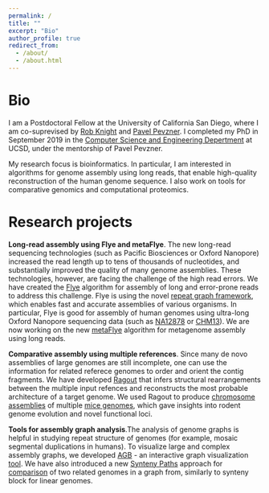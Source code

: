 ```yaml
---
permalink: /
title: ""
excerpt: "Bio"
author_profile: true
redirect_from: 
  - /about/
  - /about.html
---
```


Bio
===

I am a Postdoctoral Fellow at the University of California San Diego, 
where I am co-suprevised by [Rob Knight](https://knightlab.ucsd.edu/) and 
[Pavel Pevzner](https://bioalgorithms.ucsd.edu/). I completed my PhD in September 2019 
in the [Computer Science and Engineering Depertment](https://cse.ucsd.edu/) 
at UCSD, under the mentorship of Pavel Pevzner.

My research focus is bioinformatics. In particular, I am interested in algorithms
for genome assembly using long reads, that enable high-quality reconstruction
of the human genome sequence. I also work on tools for comparative genomics and computational proteomics.

Research projects
=================

**Long-read assembly using Flye and metaFlye**. 
The new long-read sequencing technologies (such as Pacific Biosciences or Oxford Nanopore)
increased the read length up to tens of thousands of nucleotides, and substantially improved
the quality of many genome assemblies. These technologies, however, are facing the challenge
of the high read errors. We have created the [Flye](https://github.com/fenderglass/Flye) algorithm
for assembly of long and error-prone reads to address this challenge.
Flye is using the novel [repeat graph framework](https://www.nature.com/articles/s41587-019-0072-8),
which enables fast and accurate assemblies of various organisms. In particular,
Flye is good for assembly of human genomes using ultra-long Oxford Nanopore sequencing data 
(such as [NA12878](https://github.com/nanopore-wgs-consortium/NA12878) or 
[CHM13](https://github.com/nanopore-wgs-consortium/CHM13)).
We are now working on the new [metaFlye](https://www.biorxiv.org/content/10.1101/637637v1) 
algorithm for metagenome assembly using long reads. 

**Comparative assembly using multiple references**. 
Since many de novo assemblies of large genomes are still incomplete, one
can use the information for related referece genomes to order and orient
the contig fragments. We have developed [Ragout](https://github.com/fenderglass/Ragout)
that infers structural rearrangements between the multiple input refences and 
reconstructs the most probable architecture of a target genome. 
We used Ragout to produce [chromosome assemblies](https://genome.cshlp.org/content/28/11/1720.short) 
of multiple [mice genomes](https://www.nature.com/articles/s41588-018-0223-8), 
which gave insights into rodent genome evolution and novel functional loci.

**Tools for assembly graph analysis**.The analysis of genome graphs is helpful 
in studying repeat structure of genomes (for example, mosaic segmental 
duplications in humans). To visualize large and complex assembly graphs,
we developed [AGB](https://academic.oup.com/bioinformatics/article-abstract/35/18/3476/5306331/) - 
an interactive graph visualization [tool](https://github.com/almiheenko/AGB). 
We have also introduced a new [Synteny Paths](http://drops.dagstuhl.de/opus/volltexte/2019/11054/) 
approach for [comparison](https://github.com/epolevikov/Asgan) 
of two related genomes in a graph from, similarly
to synteny block for linear genomes.
